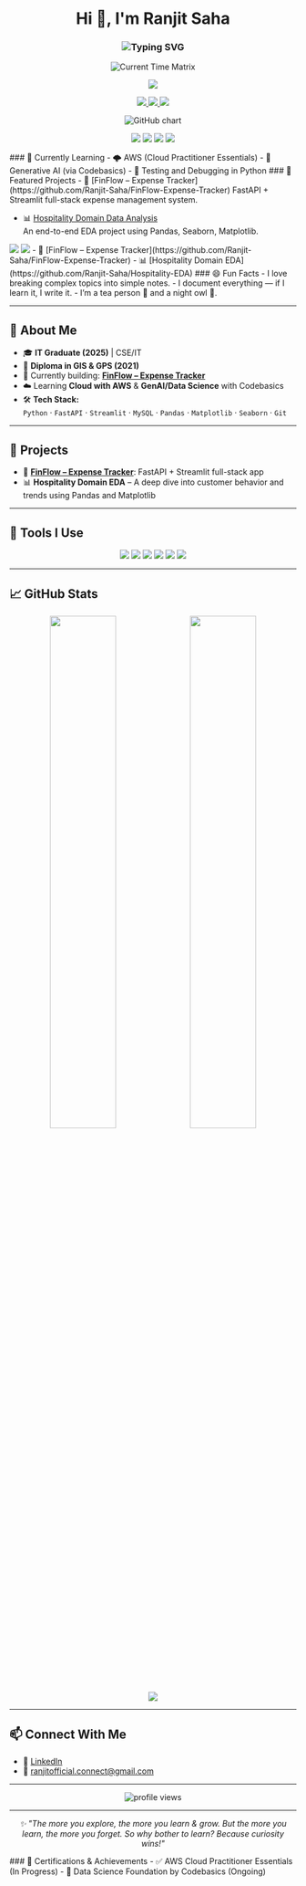 <h1 align="center">Hi 👋, I'm Ranjit Saha</h1>

<h3 align="center">
  <img src="https://readme-typing-svg.herokuapp.com?font=Fira+Code&pause=1000&color=F75C7E&width=435&lines=Cloud+Explorer+☁️;Data+Science+Fan+📊;ML+%26+DL+Dreamer+🤖;GenAI+Tinkerer+🧠;Clean+Code+Crafter+🧼;Curious+Forever+🧑‍💻" alt="Typing SVG" />
</h3>

<p align="center">
  <img src="https://raw.githubusercontent.com/rodrigograca31/rodrigograca31/master/images/matrix.svg" alt="Current Time Matrix" />
</p>

<p align="center">
  <img src="https://komarev.com/ghpvc/?username=Ranjit-Saha&label=Profile+Views&color=brightgreen&style=flat" />
</p>
<p align="center">
  <a href="https://www.linkedin.com/in/itsranjitsaha" target="_blank">
    <img src="https://img.shields.io/badge/-LinkedIn-blue?style=for-the-badge&logo=linkedin&logoColor=white" />
  </a>
  <a href="mailto:ranjitofficial.connect@gmail.com">
    <img src="https://img.shields.io/badge/-Gmail-D14836?style=for-the-badge&logo=gmail&logoColor=white" />
  </a>
  <a href="https://github.com/Ranjit-Saha">
    <img src="https://img.shields.io/badge/-GitHub-black?style=for-the-badge&logo=github&logoColor=white" />
  </a>
</p>
<p align="center">
  <img src="https://ghchart.rshah.org/0077b6/Ranjit-Saha" alt="GitHub chart" />
</p>
<p align="center">
  <img src="https://img.shields.io/badge/Python-3670A0?style=for-the-badge&logo=python&logoColor=white"/>
  <img src="https://img.shields.io/badge/FastAPI-009688?style=for-the-badge&logo=fastapi&logoColor=white"/>
  <img src="https://img.shields.io/badge/Streamlit-FF4B4B?style=for-the-badge&logo=streamlit&logoColor=white"/>
  <img src="https://img.shields.io/badge/MySQL-4479A1?style=for-the-badge&logo=mysql&logoColor=white"/>
</p>
### 🧠 Currently Learning
- 🌩️ AWS (Cloud Practitioner Essentials)
- 🤖 Generative AI (via Codebasics)
- 🧪 Testing and Debugging in Python
### 🚀 Featured Projects
- 💸 [FinFlow – Expense Tracker](https://github.com/Ranjit-Saha/FinFlow-Expense-Tracker)  
  FastAPI + Streamlit full-stack expense management system.

- 📊 [Hospitality Domain Data Analysis](https://github.com/Ranjit-Saha/your-hospitality-eda-link)  
  An end-to-end EDA project using Pandas, Seaborn, Matplotlib.
<img src="https://img.shields.io/badge/Local%20Time-Updating...-informational?style=for-the-badge&logo=clockify&logoColor=white" />

<img src="https://github-profile-summary-cards.vercel.app/api/cards/profile-details?username=Ranjit-Saha&theme=radical" />
- 🚀 [FinFlow – Expense Tracker](https://github.com/Ranjit-Saha/FinFlow-Expense-Tracker)
- 📊 [Hospitality Domain EDA](https://github.com/Ranjit-Saha/Hospitality-EDA)
### 😄 Fun Facts
- I love breaking complex topics into simple notes.
- I document everything — if I learn it, I write it.
- I’m a tea person 🍵 and a night owl 🦉.

---

## 🧠 About Me

- 🎓 **IT Graduate (2025)** | CSE/IT  
- 🧭 **Diploma in GIS & GPS (2021)**  
- 🔨 Currently building: [**FinFlow – Expense Tracker**](https://github.com/Ranjit-Saha/FinFlow-Expense-Tracker)  
- ☁️ Learning **Cloud with AWS** & **GenAI/Data Science** with Codebasics  
- 🛠️ **Tech Stack:**  
  `Python` · `FastAPI` · `Streamlit` · `MySQL` · `Pandas` · `Matplotlib` · `Seaborn` · `Git`

---

## 🚀 Projects

- 💸 [**FinFlow – Expense Tracker**](https://github.com/Ranjit-Saha/FinFlow-Expense-Tracker): FastAPI + Streamlit full-stack app  
- 📊 **Hospitality Domain EDA** – A deep dive into customer behavior and trends using Pandas and Matplotlib  

---

## 🧰 Tools I Use

<p align="center">
  <img src="https://img.shields.io/badge/-Python-3776AB?logo=python&logoColor=white&style=for-the-badge" />
  <img src="https://img.shields.io/badge/-FastAPI-009688?logo=fastapi&logoColor=white&style=for-the-badge" />
  <img src="https://img.shields.io/badge/-Streamlit-FF4B4B?logo=streamlit&logoColor=white&style=for-the-badge" />
  <img src="https://img.shields.io/badge/-MySQL-4479A1?logo=mysql&logoColor=white&style=for-the-badge" />
  <img src="https://img.shields.io/badge/-Pandas-150458?logo=pandas&logoColor=white&style=for-the-badge" />
  <img src="https://img.shields.io/badge/-Git-F05032?logo=git&logoColor=white&style=for-the-badge" />
</p>

---

## 📈 GitHub Stats

<p align="center">
  <img width="48%" src="https://github-readme-stats.vercel.app/api?username=Ranjit-Saha&show_icons=true&theme=radical" />
  <img width="48%" src="https://github-readme-streak-stats.herokuapp.com/?user=Ranjit-Saha&theme=radical" />
</p>

<p align="center">
  <img src="https://github-readme-stats.vercel.app/api/top-langs/?username=Ranjit-Saha&layout=compact&theme=radical" />
</p>

---

## 📫 Connect With Me

- 🔗 [LinkedIn](https://www.linkedin.com/in/itsranjitsaha)  
- 📧 ranjitofficial.connect@gmail.com

---

<p align="center"> 
  <img src="https://komarev.com/ghpvc/?username=Ranjit-Saha&label=Profile+Views&color=brightgreen&style=flat" alt="profile views" /> 
</p>

---

<p align="center">
  <em>✨ "The more you explore, the more you learn & grow. But the more you learn, the more you forget. So why bother to learn? Because curiosity wins!"</em>
</p>
### 🏅 Certifications & Achievements
- ✅ AWS Cloud Practitioner Essentials (In Progress)
- 🧠 Data Science Foundation by Codebasics (Ongoing)
